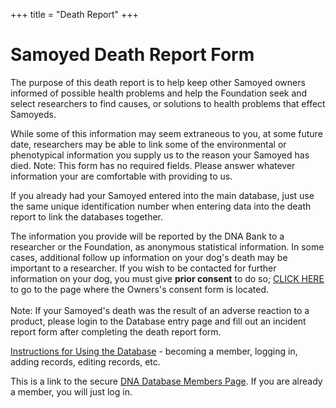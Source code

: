 +++
title = "Death Report"
+++

# Samoyed Death Report Form

The purpose of this death report is to help keep other Samoyed owners
informed of possible health problems and help the Foundation seek and
select researchers to find causes, or solutions to health problems that
effect Samoyeds.

While some of this information may seem extraneous to you, at some
future date, researchers may be able to link some of the environmental
or phenotypical information you supply us to the reason your Samoyed has
died. Note: This form has no required fields. Please answer whatever
information your are comfortable with providing to us.

If you already had your Samoyed entered into the main database, just use
the same unique identification number when entering data into the death
report to link the databases together.

The information you provide will be reported by the DNA Bank to a
researcher or the Foundation, as anonymous statistical information. In
some cases, additional follow up information on your dog's death may be
important to a researcher. If you wish to be contacted for further
information on your dog, you must give **prior consent** to do so; [CLICK
HERE](https://www.dogenes.com/members1.html) to go to the page where the
Owners's consent form is located.\
\
Note: If your Samoyed's death was the result of an adverse reaction to
a product, please login to the Database entry page and fill out an
incident report form after completing the death report form.



[Instructions for Using the Database](/databases/using-the-database) -
becoming a member, logging in, adding records, editing records, etc.

This is a link to the secure [DNA Database Members Page](https://www.dogenes.com/members1.html). If you are already a
member, you will just log in.
